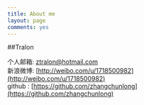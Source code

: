 ```yaml
---
title: About me
layout: page
comments: yes
---
```

  
##Tralon    

个人邮箱: ztralon@hotmail.com      
新浪微博: [http://weibo.com/u/1718500982](http://weibo.com/u/1718500982)      
github : [https://github.com/zhangchunlong](https://github.com/zhangchunlong)   
